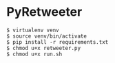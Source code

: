 # PyRetweeter

```
$ virtualenv venv
$ source venv/bin/activate
$ pip install -r requirements.txt
$ chmod u+x retweeter.py
$ chmod u+x run.sh
```
